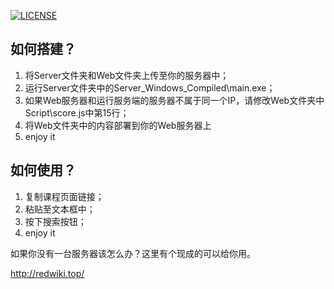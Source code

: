 [![LICENSE](https://img.shields.io/badge/license-Anti%20996-blue.svg?style=flat-square)](https://github.com/996icu/996.ICU/blob/master/LICENSE)
## 如何搭建？

1. 将Server文件夹和Web文件夹上传至你的服务器中；
2. 运行Server文件夹中的Server_Windows_Compiled\main.exe；
3. 如果Web服务器和运行服务端的服务器不属于同一个IP，请修改Web文件夹中Script\score.js中第15行；
4. 将Web文件夹中的内容部署到你的Web服务器上
5. enjoy it

## 如何使用？

1. 复制课程页面链接；
2. 粘贴至文本框中；
3. 按下搜索按钮；
4. enjoy it

如果你没有一台服务器该怎么办？这里有个现成的可以给你用。

<http://redwiki.top/>
